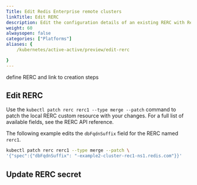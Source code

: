 ```yaml
---
Title: Edit Redis Enterprise remote clusters
linkTitle: Edit RERC
description: Edit the configuration details of an existing RERC with Redis Enterprise for Kubernetes.
weight: 60
alwaysopen: false
categories: ["Platforms"]
aliases: {
    /kubernetes/active-active/preview/edit-rerc

}
---
```


define RERC and link to creation steps

## Edit RERC

Use the `kubectl patch rerc rerc1 --type merge --patch` command to patch the local RERC custom resource with your changes. For a full list of available fields, see the RERC API reference.

The following example edits the `dbFqdnSuffix` field for the RERC named `rerc1`.

```sh
kubectl patch rerc rerc1 --type merge --patch \
'{"spec":{"dbFqdnSuffix": "-example2-cluster-rec1-ns1.redis.com"}}'
```

## Update RERC secret

